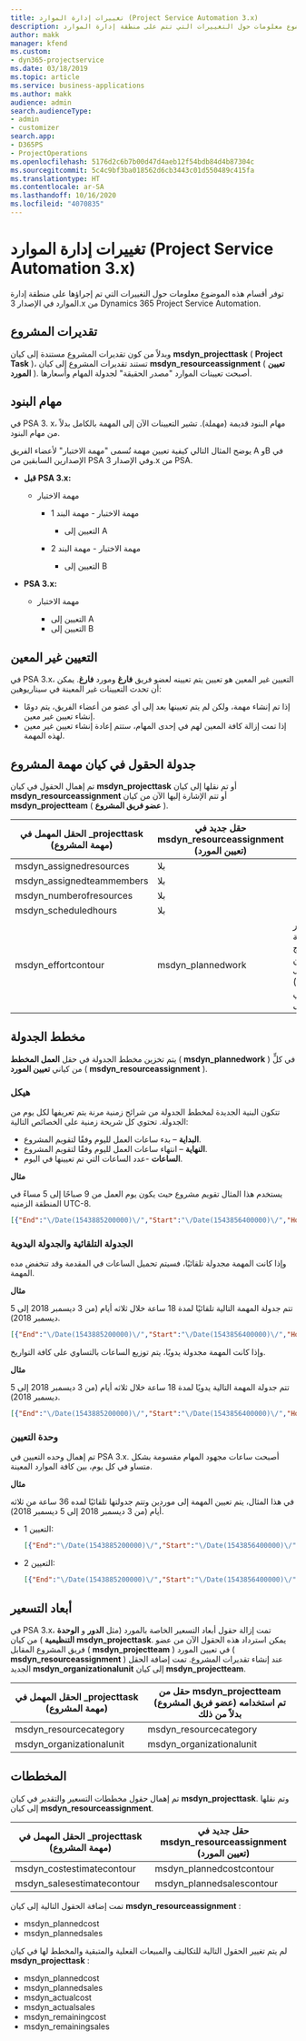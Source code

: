 ```yaml
---
title: تغييرات إدارة الموارد (Project Service Automation 3.x)
description: يوفر هذا الموضوع معلومات حول التغييرات التي تتم على منطقة إدارة الموارد.
author: makk
manager: kfend
ms.custom:
- dyn365-projectservice
ms.date: 03/18/2019
ms.topic: article
ms.service: business-applications
ms.author: makk
audience: admin
search.audienceType:
- admin
- customizer
search.app:
- D365PS
- ProjectOperations
ms.openlocfilehash: 5176d2c6b7b00d47d4aeb12f54bdb84d4b87304c
ms.sourcegitcommit: 5c4c9bf3ba018562d6cb3443c01d550489c415fa
ms.translationtype: HT
ms.contentlocale: ar-SA
ms.lasthandoff: 10/16/2020
ms.locfileid: "4070835"
---
```

# <a name="resource-management-changes-project-service-automation-3x"></a>تغييرات إدارة الموارد (Project Service Automation 3.x)

توفر أقسام هذه الموضوع معلومات حول التغييرات التي تم إجراؤها على منطقة إدارة الموارد في الإصدار 3.x من Dynamics 365 Project Service Automation.

## <a name="project-estimates"></a>تقديرات المشروع

وبدلاً من كون تقديرات المشروع مستندة إلى كيان **msdyn\_projecttask** ( **Project Task** )، تستند تقديرات المشروع إلى كيان **msdyn\_resourceassignment** ( **تعيين المورد** ). أصبحت تعيينات الموارد "مصدر الحقيقة" لجدولة المهام وأسعارها.

## <a name="line-tasks"></a>مهام البنود

في PSA 3. x، مهام البنود قديمة (مهملة). تشير التعيينات الآن إلى المهمة بالكامل بدلاً من مهام البنود.

يوضح المثال التالي كيفية تعيين مهمة تُسمى "مهمة الاختبار" لأعضاء الفريق A وB في الإصدارين السابقين من PSA وفي الإصدار 3.x من PSA.

- **قبل PSA 3.x:**

    - مهمة الاختبار

        - مهمة الاختبار - مهمة البند 1

            - التعيين إلى A

        - مهمة الاختبار - مهمة البند 2

            - التعيين إلى B

- **PSA 3.x:**

    - مهمة الاختبار

        - التعيين إلى A
        - التعيين إلى B

## <a name="unassigned-assignment"></a>التعيين غير المعين

في PSA 3.x، التعيين غير المعين هو تعيين يتم تعيينه لعضو فريق **فارغ** ومورد **فارغ**. يمكن أن تحدث التعيينات غير المعينة في سيناريوهين:

- إذا تم إنشاء مهمة، ولكن لم يتم تعيينها بعد إلى أي عضو من أعضاء الفريق، يتم دومًا إنشاء تعيين غير معين. 
- إذا تمت إزالة كافة المعين لهم في إحدى المهام، ستتم إعادة إنشاء تعيين غير معين لهذه المهمة.

## <a name="scheduling-fields-on-the-project-task-entity"></a>جدولة الحقول في كيان مهمة المشروع

تم إهمال الحقول في كيان **msdyn\_projecttask** أو تم نقلها إلى كيان **msdyn\_resourceassignment** أو تتم الإشارة إليها الآن من كيان **msdyn\_projectteam** ( **عضو فريق المشروع** ).

| الحقل المهمل في \_projecttask (مهمة المشروع) | حقل جديد في msdyn\_resourceassignment (تعيين المورد) | تعليق |
|---|---|---|
| msdyn\_assignedresources | بلا | |
| msdyn\_assignedteammembers | بلا | |
| msdyn\_numberofresources | بلا | |
| msdyn\_scheduledhours | بلا | |
| msdyn\_effortcontour | msdyn\_plannedwork | تم تغيير تنسيق بنية بيانات منهج كائن JavaScript ‏(JSON) المخزنة في الحقل. |

## <a name="schedule-contour"></a>مخطط الجدولة

يتم تخزين مخطط الجدولة في حقل **العمل المخطط** ( **msdyn\_plannedwork** ) في كلٍّ من كياني **تعيين المورد** ( **msdyn\_resourceassignment** ).

### <a name="structure"></a>هيكل

تتكون البنية الجديدة لمخطط الجدولة من شرائح زمنية مرنة يتم تعريفها لكل يوم من الجدولة. تحتوي كل شريحة زمنية على الخصائص التالية:

- **البداية** – بدء ساعات العمل لليوم وفقًا لتقويم المشروع.
- **النهاية** – انتهاء ساعات العمل لليوم وفقًا لتقويم المشروع.
- **الساعات** -عدد الساعات التي تم تعيينها في اليوم.

**مثال**

يستخدم هذا المثال تقويم مشروع حيث يكون يوم العمل من 9 صباحًا إلى 5 مساءً في المنطقة الزمنيه UTC-8.

```json
[{"End":"\/Date(1543885200000)\/","Start":"\/Date(1543856400000)\/","Hours":8},{"End":"\/Date(1543971600000)\/","Start":"\/Date(1543942800000)\/","Hours":8},{"End":"\/Date(1544058000000)\/","Start":"\/Date(1544029200000)\/","Hours":2}]
```

### <a name="auto-scheduling-and-manual-scheduling"></a>الجدولة التلقائية والجدولة اليدوية

وإذا كانت المهمة مجدولة تلقائيًا، فسيتم تحميل الساعات في المقدمة وقد تنخفض مده المهمة.

**مثال**

تتم جدولة المهمة التالية تلقائيًا لمدة 18 ساعة خلال ثلاثه أيام (من 3 ديسمبر 2018 إلى 5 ديسمبر 2018).

```json
[{"End":"\/Date(1543885200000)\/","Start":"\/Date(1543856400000)\/","Hours":8},{"End":"\/Date(1543971600000)\/","Start":"\/Date(1543942800000)\/","Hours":8},{"End":"\/Date(1544058000000)\/","Start":"\/Date(1544029200000)\/","Hours":2}]
```

وإذا كانت المهمة مجدولة يدويًا، يتم توزيع الساعات بالتساوي على كافة التواريخ.

**مثال**

تتم جدولة المهمة التالية يدويًا لمدة 18 ساعة خلال ثلاثه أيام (من 3 ديسمبر 2018 إلى 5 ديسمبر 2018).

```json
[{"End":"\/Date(1543885200000)\/","Start":"\/Date(1543856400000)\/","Hours":6},{"End":"\/Date(1543971600000)\/","Start":"\/Date(1543942800000)\/","Hours":6},{"End":"\/Date(1544058000000)\/","Start":"\/Date(1544029200000)\/","Hours":6}]
```

### <a name="assignment-unit"></a>وحدة التعيين

تم إهمال وحده التعيين في PSA 3.x. أصبحت ساعات مجهود المهام مقسومة بشكل متساو في كل يوم، بين كافة الموارد المعينة.

**مثال**

في هذا المثال، يتم تعيين المهمة إلى موردين وتتم جدولتها تلقائيًا لمده 36 ساعة من ثلاثه أيام (من 3 ديسمبر 2018 إلى 5 ديسمبر 2018).

- التعيين 1:

    ```json
    [{"End":"\/Date(1543885200000)\/","Start":"\/Date(1543856400000)\/","Hours":8},{"End":"\/Date(1543971600000)\/","Start":"\/Date(1543942800000)\/","Hours":8},{"End":"\/Date(1544058000000)\/","Start":"\/Date(1544029200000)\/","Hours":2}]
    ```

- التعيين 2:

    ```json
    [{"End":"\/Date(1543885200000)\/","Start":"\/Date(1543856400000)\/","Hours":8},{"End":"\/Date(1543971600000)\/","Start":"\/Date(1543942800000)\/","Hours":8},{"End":"\/Date(1544058000000)\/","Start":"\/Date(1544029200000)\/","Hours":2}]
    ```

## <a name="pricing-dimensions"></a>أبعاد التسعير

في PSA 3.x، تمت إزالة حقول أبعاد التسعير الخاصة بالمورد (مثل **الدور** و **الوحدة التنظيمية** ) من كيان **msdyn\_projecttask**. يمكن استرداد هذه الحقول الآن من عضو فريق المشروع المقابل ( **msdyn\_projectteam** ) في تعيين المورد ( **msdyn\_resourceassignment** ) عند إنشاء تقديرات المشروع. تمت إضافة الحقل الجديد **msdyn\_organizationalunit** إلى كيان **msdyn\_projectteam**.

| الحقل المهمل في \_projecttask (مهمة المشروع) | حقل من msdyn\_projectteam (عضو فريق المشروع) تم استخدامه بدلاً من ذلك |
|---|---|
| msdyn\_resourcecategory | msdyn\_resourcecategory |
| msdyn\_organizationalunit | msdyn\_organizationalunit |

## <a name="contours"></a>المخططات

تم إهمال حقول مخططات التسعير والتقدير في كيان **msdyn\_projecttask**. وتم نقلها إلى كيان **msdyn\_resourceassignment**.

| الحقل المهمل في \_projecttask (مهمة المشروع) | حقل جديد في msdyn\_resourceassignment (تعيين المورد) |
|---|---|
| msdyn\_costestimatecontour | msdyn\_plannedcostcontour |
| msdyn\_salesestimatecontour | msdyn\_plannedsalescontour |

تمت إضافة الحقول التالية إلى كيان **msdyn\_resourceassignment** :

* msdyn\_plannedcost
* msdyn\_plannedsales

لم يتم تغيير الحقول التالية للتكاليف والمبيعات الفعلية والمتبقية والمخطط لها في كيان **msdyn\_projecttask** :

* msdyn\_plannedcost
* msdyn\_plannedsales
* msdyn\_actualcost
* msdyn\_actualsales
* msdyn\_remainingcost
* msdyn\_remainingsales
